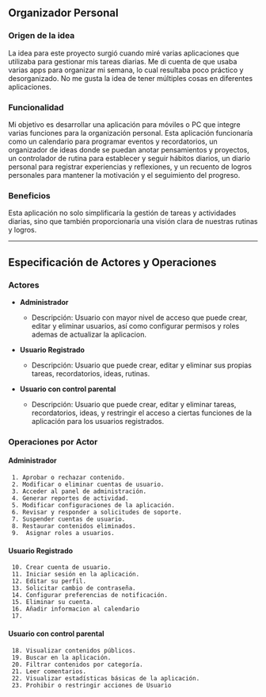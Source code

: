 ## Organizador Personal
### Origen de la idea
La idea para este proyecto surgió cuando miré varias aplicaciones que utilizaba para gestionar mis tareas diarias. Me di cuenta de que usaba varias apps para organizar mi semana, lo cual resultaba poco práctico y desorganizado.  No me gusta la idea de tener múltiples cosas en diferentes aplicaciones.

### Funcionalidad
Mi objetivo es desarrollar una aplicación para móviles o PC que integre varias funciones para la organización personal. Esta aplicación funcionaría como un calendario para programar eventos y recordatorios, un organizador de ideas donde se puedan anotar pensamientos y proyectos, un controlador de rutina para establecer y seguir hábitos diarios, un diario personal para registrar experiencias y reflexiones, y un recuento de logros personales para mantener la motivación y el seguimiento del progreso.

### Beneficios
Esta aplicación no solo simplificaría la gestión de tareas y actividades diarias, sino que también proporcionaría una visión clara de nuestras rutinas y logros.


---------------------------------

## Especificación de Actores y Operaciones

   ### Actores

   - **Administrador**
     - Descripción: Usuario con mayor nivel de acceso que puede crear, editar y eliminar usuarios, así como configurar permisos y roles ademas de actualizar la aplicacion.

   - **Usuario Registrado**
     - Descripción: Usuario que puede  crear, editar y eliminar sus propias tareas, recordatorios, ideas, rutinas.

   - **Usuario con control parental**
     - Descripción: Usuario que puede crear, editar y eliminar tareas, recordatorios, ideas, y restringir el acceso a ciertas funciones de la aplicación para los usuarios registrados.

 ### Operaciones por Actor

   #### Administrador

     1. Aprobar o rechazar contenido.
     2. Modificar o eliminar cuentas de usuario.
     3. Acceder al panel de administración.
     4. Generar reportes de actividad.
     5. Modificar configuraciones de la aplicación.
     6. Revisar y responder a solicitudes de soporte.
     7. Suspender cuentas de usuario.
     8. Restaurar contenidos eliminados.
     9.  Asignar roles a usuarios.

   #### Usuario Registrado

     10. Crear cuenta de usuario.
     11. Iniciar sesión en la aplicación.
     12. Editar su perfil.
     13. Solicitar cambio de contraseña.
     14. Configurar preferencias de notificación.
     15. Eliminar su cuenta.
     16. Añadir informacion al calendario
     17. 

   #### Usuario con control parental

     18. Visualizar contenidos públicos.
     19. Buscar en la aplicación.
     20. Filtrar contenidos por categoría.
     21. Leer comentarios.
     22. Visualizar estadísticas básicas de la aplicación.
     23. Prohibir o restringir acciones de Usuario





